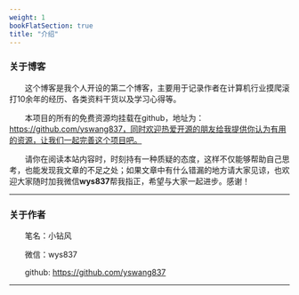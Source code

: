 ```yaml
---
weight: 1
bookFlatSection: true
title: "介绍"
---
```


### 关于博客
&emsp;&emsp;这个博客是我个人开设的第二个博客，主要用于记录作者在计算机行业摸爬滚打10余年的经历、各类资料干货以及学习心得等。

&emsp;&emsp;本项目的所有的免费资源均挂载在github，地址为：https://github.com/yswang837，同时欢迎热爱开源的朋友给我提供你认为有用的资源，让我们一起完善这个项目吧。

&emsp;&emsp;请你在阅读本站内容时，时刻持有一种质疑的态度，这样不仅能够帮助自己思考，也能发现我文章的不足之处；如果文章中有什么错漏的地方请大家见谅，也欢迎大家随时加我微信**wys837**帮我指正，希望与大家一起进步。感谢！

---

### 关于作者
&emsp;&emsp;笔名：小钻风

&emsp;&emsp;微信：wys837

&emsp;&emsp;github: https://github.com/yswang837

---